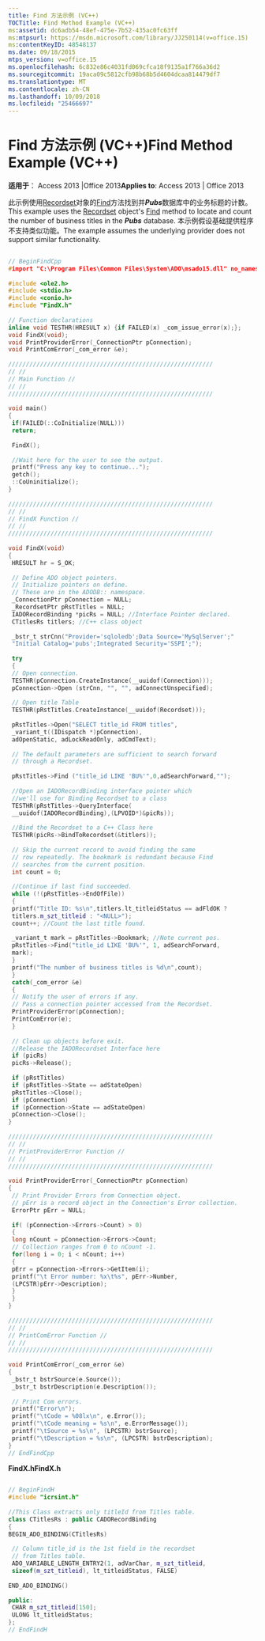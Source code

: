 ```yaml
---
title: Find 方法示例 (VC++)
TOCTitle: Find Method Example (VC++)
ms:assetid: dc6adb54-48ef-475e-7b52-435ac0fc63ff
ms:mtpsurl: https://msdn.microsoft.com/library/JJ250114(v=office.15)
ms:contentKeyID: 48548137
ms.date: 09/18/2015
mtps_version: v=office.15
ms.openlocfilehash: 6c832e86c4031fd069cfca18f9135a1f766a36d2
ms.sourcegitcommit: 19aca09c5812cfb98b68b5d4604dcaa814479df7
ms.translationtype: MT
ms.contentlocale: zh-CN
ms.lasthandoff: 10/09/2018
ms.locfileid: "25466697"
---
```

# <a name="find-method-example-vc"></a><span data-ttu-id="38f3e-102">Find 方法示例 (VC++)</span><span class="sxs-lookup"><span data-stu-id="38f3e-102">Find Method Example (VC++)</span></span>


<span data-ttu-id="38f3e-103">**适用于**： Access 2013 |Office 2013</span><span class="sxs-lookup"><span data-stu-id="38f3e-103">**Applies to**: Access 2013 | Office 2013</span></span>

<span data-ttu-id="38f3e-104">此示例使用[Recordset](recordset-object-ado.md)对象的[Find](find-method-ado.md)方法找到并***Pubs***数据库中的业务标题的计数。</span><span class="sxs-lookup"><span data-stu-id="38f3e-104">This example uses the [Recordset](recordset-object-ado.md) object's [Find](find-method-ado.md) method to locate and count the number of business titles in the ***Pubs*** database.</span></span> <span data-ttu-id="38f3e-105">本示例假设基础提供程序不支持类似功能。</span><span class="sxs-lookup"><span data-stu-id="38f3e-105">The example assumes the underlying provider does not support similar functionality.</span></span>

```cpp 
 
// BeginFindCpp 
#import "C:\Program Files\Common Files\System\ADO\msado15.dll" no_namespace rename("EOF", "EndOfFile") 
 
#include <ole2.h> 
#include <stdio.h> 
#include <conio.h> 
#include "FindX.h" 
 
// Function declarations 
inline void TESTHR(HRESULT x) {if FAILED(x) _com_issue_error(x);}; 
void FindX(void); 
void PrintProviderError(_ConnectionPtr pConnection); 
void PrintComError(_com_error &e); 
 
////////////////////////////////////////////////////////// 
// // 
// Main Function // 
// // 
////////////////////////////////////////////////////////// 
 
void main() 
{ 
 if(FAILED(::CoInitialize(NULL))) 
 return; 
 
 FindX(); 
 
 //Wait here for the user to see the output. 
 printf("Press any key to continue..."); 
 getch(); 
 ::CoUninitialize(); 
} 
 
////////////////////////////////////////////////////////// 
// // 
// FindX Function // 
// // 
////////////////////////////////////////////////////////// 
 
void FindX(void) 
{ 
 HRESULT hr = S_OK; 
 
 // Define ADO object pointers. 
 // Initialize pointers on define. 
 // These are in the ADODB:: namespace. 
 _ConnectionPtr pConnection = NULL; 
 _RecordsetPtr pRstTitles = NULL; 
 IADORecordBinding *picRs = NULL; //Interface Pointer declared. 
 CTitlesRs titlers; //C++ class object 
 
 _bstr_t strCnn("Provider='sqloledb';Data Source='MySqlServer';" 
 "Initial Catalog='pubs';Integrated Security='SSPI';"); 
 
 try 
 { 
 // Open connection. 
 TESTHR(pConnection.CreateInstance(__uuidof(Connection))); 
 pConnection->Open (strCnn, "", "", adConnectUnspecified); 
 
 // Open title Table 
 TESTHR(pRstTitles.CreateInstance(__uuidof(Recordset))); 
 
 pRstTitles->Open("SELECT title_id FROM titles", 
 _variant_t((IDispatch *)pConnection), 
 adOpenStatic, adLockReadOnly, adCmdText); 
 
 // The default parameters are sufficient to search forward 
 // through a Recordset. 
 
 pRstTitles->Find ("title_id LIKE 'BU%'",0,adSearchForward,""); 
 
 //Open an IADORecordBinding interface pointer which 
 //we'll use for Binding Recordset to a class 
 TESTHR(pRstTitles->QueryInterface( 
 __uuidof(IADORecordBinding),(LPVOID*)&picRs)); 
 
 //Bind the Recordset to a C++ Class here 
 TESTHR(picRs->BindToRecordset(&titlers)); 
 
 // Skip the current record to avoid finding the same 
 // row repeatedly. The bookmark is redundant because Find 
 // searches from the current position. 
 int count = 0; 
 
 //Continue if last find succeeded. 
 while (!(pRstTitles->EndOfFile)) 
 { 
 printf("Title ID: %s\n",titlers.lt_titleidStatus == adFldOK ? 
 titlers.m_szt_titleid : "<NULL>"); 
 count++; //Count the last title found. 
 
 _variant_t mark = pRstTitles->Bookmark; //Note current pos. 
 pRstTitles->Find("title_id LIKE 'BU%'", 1, adSearchForward, 
 mark); 
 } 
 printf("The number of business titles is %d\n",count); 
 } 
 catch(_com_error &e) 
 { 
 // Notify the user of errors if any. 
 // Pass a connection pointer accessed from the Recordset. 
 PrintProviderError(pConnection); 
 PrintComError(e); 
 } 
 
 // Clean up objects before exit. 
 //Release the IADORecordset Interface here 
 if (picRs) 
 picRs->Release(); 
 
 if (pRstTitles) 
 if (pRstTitles->State == adStateOpen) 
 pRstTitles->Close(); 
 if (pConnection) 
 if (pConnection->State == adStateOpen) 
 pConnection->Close(); 
} 
 
////////////////////////////////////////////////////////// 
// // 
// PrintProviderError Function // 
// // 
////////////////////////////////////////////////////////// 
 
void PrintProviderError(_ConnectionPtr pConnection) 
{ 
 // Print Provider Errors from Connection object. 
 // pErr is a record object in the Connection's Error collection. 
 ErrorPtr pErr = NULL; 
 
 if( (pConnection->Errors->Count) > 0) 
 { 
 long nCount = pConnection->Errors->Count; 
 // Collection ranges from 0 to nCount -1. 
 for(long i = 0; i < nCount; i++) 
 { 
 pErr = pConnection->Errors->GetItem(i); 
 printf("\t Error number: %x\t%s", pErr->Number, 
 (LPCSTR)pErr->Description); 
 } 
 } 
} 
 
////////////////////////////////////////////////////////// 
// // 
// PrintComError Function // 
// // 
////////////////////////////////////////////////////////// 
 
void PrintComError(_com_error &e) 
{ 
 _bstr_t bstrSource(e.Source()); 
 _bstr_t bstrDescription(e.Description()); 
 
 // Print Com errors. 
 printf("Error\n"); 
 printf("\tCode = %08lx\n", e.Error()); 
 printf("\tCode meaning = %s\n", e.ErrorMessage()); 
 printf("\tSource = %s\n", (LPCSTR) bstrSource); 
 printf("\tDescription = %s\n", (LPCSTR) bstrDescription); 
} 
// EndFindCpp 
```

<span data-ttu-id="38f3e-106">**FindX.h**</span><span class="sxs-lookup"><span data-stu-id="38f3e-106">**FindX.h**</span></span>

```cpp 
 
// BeginFindH 
#include "icrsint.h" 
 
//This Class extracts only titleId from Titles table. 
class CTitlesRs : public CADORecordBinding 
{ 
BEGIN_ADO_BINDING(CTitlesRs) 
 
 // Column title_id is the 1st field in the recordset 
 // from Titles table. 
 ADO_VARIABLE_LENGTH_ENTRY2(1, adVarChar, m_szt_titleid, 
 sizeof(m_szt_titleid), lt_titleidStatus, FALSE) 
 
END_ADO_BINDING() 
 
public: 
 CHAR m_szt_titleid[150]; 
 ULONG lt_titleidStatus; 
}; 
// EndFindH 
```

